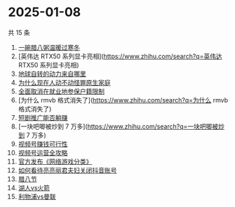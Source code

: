 # 2025-01-08

共 15 条

<!-- BEGIN ZHIHUSEARCH -->
<!-- 最后更新时间 Wed Jan 08 2025 17:12:35 GMT+0800 (China Standard Time) -->
1. [一碗腊八粥温暖过寒冬](https://www.zhihu.com/search?q=一碗腊八粥温暖过寒冬)
1. [英伟达 RTX50 系列显卡亮相](https://www.zhihu.com/search?q=英伟达 RTX50 系列显卡亮相)
1. [地球自转的动力来自哪里](https://www.zhihu.com/search?q=地球自转的动力来自哪里)
1. [为什么现在人动不动怪罪原生家庭](https://www.zhihu.com/search?q=为什么现在人动不动怪罪原生家庭)
1. [全面取消在就业地参保户籍限制](https://www.zhihu.com/search?q=全面取消在就业地参保户籍限制)
1. [为什么 rmvb 格式消失了](https://www.zhihu.com/search?q=为什么 rmvb 格式消失了)
1. [短剧推广能否躺赚](https://www.zhihu.com/search?q=短剧推广能否躺赚)
1. [一块吧唧被炒到 7 万多](https://www.zhihu.com/search?q=一块吧唧被炒到 7 万多)
1. [视频号赚钱可行性](https://www.zhihu.com/search?q=视频号赚钱可行性)
1. [视频号运营全攻略](https://www.zhihu.com/search?q=视频号运营全攻略)
1. [官方发布《网络游戏分类》](https://www.zhihu.com/search?q=官方发布《网络游戏分类》)
1. [如何看待亮亮丽君夫妇关闭抖音账号](https://www.zhihu.com/search?q=如何看待亮亮丽君夫妇关闭抖音账号)
1. [腊八节](https://www.zhihu.com/search?q=腊八节)
1. [湖人vs火箭](https://www.zhihu.com/search?q=湖人vs火箭)
1. [利物浦vs曼联](https://www.zhihu.com/search?q=利物浦vs曼联)
<!-- END ZHIHUSEARCH -->
